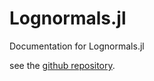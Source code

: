 # Lognormals.jl

Documentation for Lognormals.jl

see the [github repository](https://github.com/bgctw/Lognormals.jl).
